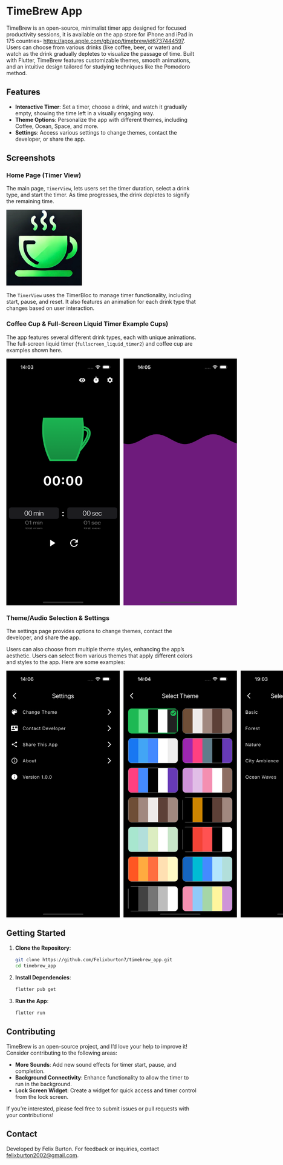 # TimeBrew App

TimeBrew is an open-source, minimalist timer app designed for focused productivity sessions, it is available on the app store for iPhone and iPad in 175 countries- https://apps.apple.com/gb/app/timebrew/id6737444597. Users can choose from various drinks (like coffee, beer, or water) and watch as the drink gradually depletes to visualize the passage of time. Built with Flutter, TimeBrew features customizable themes, smooth animations, and an intuitive design tailored for studying techniques like the Pomodoro method. 

## Features
- **Interactive Timer**: Set a timer, choose a drink, and watch it gradually empty, showing the time left in a visually engaging way.
- **Theme Options**: Personalize the app with different themes, including Coffee, Ocean, Space, and more.
- **Settings**: Access various settings to change themes, contact the developer, or share the app.

## Screenshots

### Home Page (Timer View)
The main page, `TimerView`, lets users set the timer duration, select a drink type, and start the timer. As time progresses, the drink depletes to signify the remaining time.

<img src="assets/images/appstore.png" alt="Home Page" width="200">

The `TimerView` uses the TimerBloc to manage timer functionality, including start, pause, and reset. It also features an animation for each drink type that changes based on user interaction.

### Coffee Cup & Full-Screen Liquid Timer Example Cups)
The app features several different drink types, each with unique animations. The full-screen liquid timer (`fullscreen_liquid_timer2`) and coffee cup are examples shown here.

<div style="display: flex; gap: 10px;">
  <img src="assets/images/fullscreen_liquid_timer.png" alt="Full-Screen Liquid Timer" width="300">
  <img src="assets/images/fullscreen_liquid_timer2.png" alt="Coffee-cup" width="300">
</div>


### Theme/Audio Selection & Settings
The settings page provides options to change themes, contact the developer, and share the app. 

Users can also choose from multiple theme styles, enhancing the app’s aesthetic. Users can select from various themes that apply different colors and styles to the app. Here are some examples:
<div style="display: flex; gap: 10px;">
  <img src="assets/images/setting_page.png" alt="Settings Page" width="300">
  <img src="assets/images/themepage.png" alt="Theme Page" width="300">
  <img src="assets/images/audiothemes.png" alt="Settings Page" width="300">
</div>

## Getting Started

1. **Clone the Repository**:
   ```bash
   git clone https://github.com/Felixburton7/timebrew_app.git
   cd timebrew_app
   ```

2. **Install Dependencies**:
   ```bash
   flutter pub get
   ```

3. **Run the App**:
   ```bash
   flutter run
   ```

## Contributing
TimeBrew is an open-source project, and I’d love your help to improve it! Consider contributing to the following areas:
- **More Sounds**: Add new sound effects for timer start, pause, and completion.
- **Background Connectivity**: Enhance functionality to allow the timer to run in the background.
- **Lock Screen Widget**: Create a widget for quick access and timer control from the lock screen.

If you’re interested, please feel free to submit issues or pull requests with your contributions!


## Contact
Developed by Felix Burton. For feedback or inquiries, contact [felixburton2002@gmail.com](mailto:felixburton2002@gmail.com).


